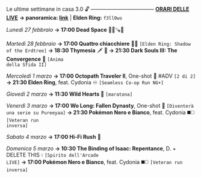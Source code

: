 Le ultime settimane in casa 3.0 🔓
————————————
<b><u>ORARI DELLE LIVE</u></b>
<b>→ panoramica: <a href="https://trello.com/b/iKwdSGf3/sabaku">link</a></b> | <b>Elden Ring:</b> <code>f3ll0ws</code>

<i>Lunedì 27 febbraio</i>
<b>→ 17:00 Dead Space</b> 🧑‍🚀🪚👾

<i>Martedì 28 febbraio</i>
<b>→ 17:00 Quattro chiacchiere</b> 🌳👣 <code>[Elden Ring: Shadow of the Erdtree]</code>
<b>→ 18:30 Thymesia</b> 🗡 🧪
<b>→ 21:30 Dark Souls III: The Convergence</b> 🔮 <code>[Anima della Sfida II]</code>

<i>Mercoledì 1 marzo</i>
<b>→ 17:00 Octopath Traveler II</b>, One-shot 🧭 #ADV <code>[2 di 2]</code>
<b>→ 21:30 Elden Ring</b>, feat. Cydonia  ♾ <code>[Seamless Co-op Run NG+]</code>

<i>Giovedì 2 marzo</i>
<b>→ 11:30 Wild Hearts 🐾</b> <code>[maratona]</code>

<i>Venerdì 3 marzo</i>
<b>→ 17:00 Wo Long: Fallen Dynasty</b>, One-shot 🐉 <code>[Diventerà una serie su Pureeyaa]</code>
<b>→ 21:30 Pokémon Nero e Bianco</b>, feat. Cydonia ◼️◻️ <code>[Veteran run inversa]</code>

<i>Sabato 4 marzo</i>
<b>→ 17:00 Hi-Fi Rush</b> 🎸

<i>Domenica 5 marzo</i>
<b>→ 10:30 The Binding of Isaac: Repentance</b>, D. + DELETE THIS 💧 <code>[Spirito dell'Arcade LIVE]</code> 
<b>→ 17:00  Pokémon Nero e Bianco</b>, feat. Cydonia ◼️◻️ <code>[Veteran run inversa]</code>
